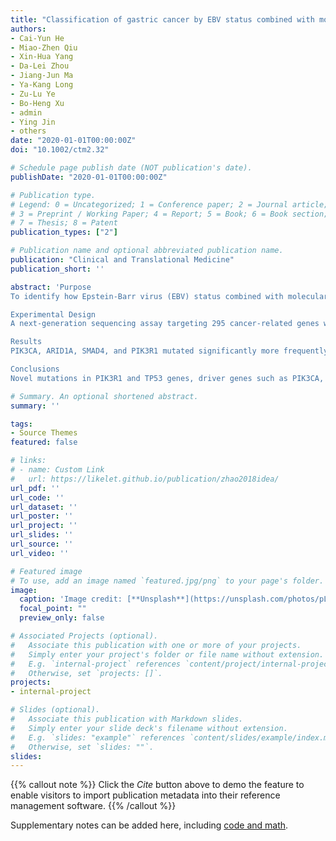 ```yaml
---
title: "Classification of gastric cancer by EBV status combined with molecular profiling predicts patient prognosis"
authors:
- Cai-Yun He
- Miao-Zhen Qiu
- Xin-Hua Yang
- Da-Lei Zhou
- Jiang-Jun Ma
- Ya-Kang Long
- Zu-Lu Ye
- Bo-Heng Xu
- admin
- Ying Jin
- others
date: "2020-01-01T00:00:00Z"
doi: "10.1002/ctm2.32"

# Schedule page publish date (NOT publication's date).
publishDate: "2020-01-01T00:00:00Z"

# Publication type.
# Legend: 0 = Uncategorized; 1 = Conference paper; 2 = Journal article;
# 3 = Preprint / Working Paper; 4 = Report; 5 = Book; 6 = Book section;
# 7 = Thesis; 8 = Patent
publication_types: ["2"]

# Publication name and optional abbreviated publication name.
publication: "Clinical and Translational Medicine"
publication_short: ''

abstract: 'Purpose
To identify how Epstein‐Barr virus (EBV) status combined with molecular profiling predicts the prognosis of gastric cancer patients and their associated clinical actionable biomarkers.

Experimental Design
A next‐generation sequencing assay targeting 295 cancer‐related genes was performed in 73 EBV‐associated gastric cancer (EBVaGC) and 75 EBV‐negative gastric cancer (EBVnGC) specimens and these results were compared with overall survival (OS).

Results
PIK3CA, ARID1A, SMAD4, and PIK3R1 mutated significantly more frequently in EBVaGC compared with their corresponding mutation rate in EBVnGC. As the most frequently mutated gene in EBVnGC (62.7%), TP53 also displayed a mutation rate of 15.1% in EBVaGC. PIK3R1 was revealed as a novel mutated gene (11.0%) associated almost exclusively with EBVaGC. PIK3CA, SMAD4, PIK3R1, and BCOR were revealed to be unique driver genes in EBVaGC. ARID1A displayed a significantly large proportion of inactivated variants in EBVaGC. A notable finding was that integrating the EBV status with tumor mutation burden (TMB) and large genomic instability (LGI) categorized the tumors into four distinct molecular subtypes and optimally predicted patient prognosis. The corresponding median OSs for the EBV+/TMB‐high, EBV+/TMB‐low, EBV‐/LGI‐, and EBV‐/LGI+ subtypes were 96.2, 75.3, 44.4, and 20.2 months, respectively. The different subtypes were significantly segregated according to distinct mutational profiles and pathways.

Conclusions
Novel mutations in PIK3R1 and TP53 genes, driver genes such as PIK3CA, SMAD4, PIK3R1, BCOR, and ARID1A, and distinguished genomic profiles from EBVnGC were identified in EBVaGC tumors. The classification of gastric cancer by EBV, TMB, and LGI could be a good prognostic indicator, and provides distinguishing, targetable markers for treatment.'

# Summary. An optional shortened abstract.
summary: ''

tags:
- Source Themes
featured: false

# links:
# - name: Custom Link
#   url: https://likelet.github.io/publication/zhao2018idea/
url_pdf: ''
url_code: ''
url_dataset: ''
url_poster: ''
url_project: ''
url_slides: ''
url_source: ''
url_video: ''

# Featured image
# To use, add an image named `featured.jpg/png` to your page's folder. 
image:
  caption: 'Image credit: [**Unsplash**](https://unsplash.com/photos/pLCdAaMFLTE)'
  focal_point: ""
  preview_only: false

# Associated Projects (optional).
#   Associate this publication with one or more of your projects.
#   Simply enter your project's folder or file name without extension.
#   E.g. `internal-project` references `content/project/internal-project/index.md`.
#   Otherwise, set `projects: []`.
projects:
- internal-project

# Slides (optional).
#   Associate this publication with Markdown slides.
#   Simply enter your slide deck's filename without extension.
#   E.g. `slides: "example"` references `content/slides/example/index.md`.
#   Otherwise, set `slides: ""`.
slides:
---
```


{{% callout note %}}
Click the *Cite* button above to demo the feature to enable visitors to import publication metadata into their reference management software.
{{% /callout %}}

Supplementary notes can be added here, including [code and math](https://sourcethemes.com/academic/docs/writing-markdown-latex/).
